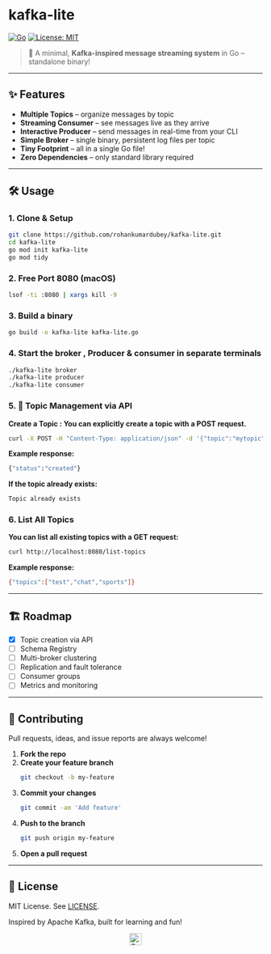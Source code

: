 # kafka-lite

[![Go](https://img.shields.io/badge/Go-1.19+-00ADD8?logo=go)](https://golang.org)
[![License: MIT](https://img.shields.io/badge/License-MIT-green.svg)](LICENSE)

> 🚀 A minimal, **Kafka-inspired message streaming system** in Go – standalone binary!

---

## ✨ Features

- **Multiple Topics** – organize messages by topic
- **Streaming Consumer** – see messages live as they arrive
- **Interactive Producer** – send messages in real-time from your CLI
- **Simple Broker** – single binary, persistent log files per topic
- **Tiny Footprint** – all in a single Go file!
- **Zero Dependencies** – only standard library required

---

## 🛠️ Usage

### 1. **Clone & Setup**

```sh
git clone https://github.com/rohankumardubey/kafka-lite.git
cd kafka-lite
go mod init kafka-lite
go mod tidy
```


### 2. **Free Port 8080 (macOS)**
```sh
lsof -ti :8080 | xargs kill -9
```


### 3. **Build a binary**
```sh
go build -o kafka-lite kafka-lite.go
```

### 4. **Start the broker , Producer & consumer in separate terminals**
```sh
./kafka-lite broker
./kafka-lite producer
./kafka-lite consumer
```

### 5. 📝 **Topic Management via API**

**Create a Topic : You can explicitly create a topic with a POST request.**
```sh
curl -X POST -H "Content-Type: application/json" -d '{"topic":"mytopic"}' http://localhost:8080/create-topic
```

**Example response:**
```sh
{"status":"created"}
```

**If the topic already exists:**
```sh
Topic already exists
```

### 6. **List All Topics**
**You can list all existing topics with a GET request:**
```sh
curl http://localhost:8080/list-topics
```

**Example response:**
```sh
{"topics":["test","chat","sports"]}
```


---

## 🏗️ Roadmap

- [x] Topic creation via API
- [ ] Schema Registry
- [ ] Multi-broker clustering
- [ ] Replication and fault tolerance
- [ ] Consumer groups
- [ ] Metrics and monitoring

---

## 🤝 Contributing

Pull requests, ideas, and issue reports are always welcome!

1. **Fork the repo**
2. **Create your feature branch**
    ```sh
    git checkout -b my-feature
    ```
3. **Commit your changes**
    ```sh
    git commit -am 'Add feature'
    ```
4. **Push to the branch**
    ```sh
    git push origin my-feature
    ```
5. **Open a pull request**

---

## 📄 License

MIT License.
See [LICENSE](LICENSE).


Inspired by Apache Kafka, built for learning and fun!

<p align="center"> <img src="https://img.shields.io/badge/Built%20With-Go-00ADD8?logo=go&logoColor=white" alt="Go Badge" height="24"> </p>
